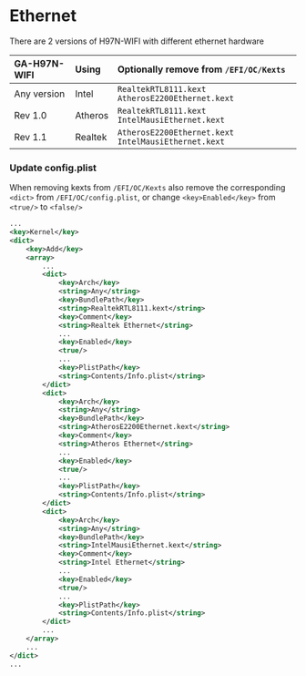 # Ethernet

There are 2 versions of H97N-WIFI with different ethernet hardware

| GA-H97N-WIFI   | Using     | Optionally remove from `/EFI/OC/Kexts`                |
|:---------------|:----------|:------------------------------------------------------|
| Any version    | Intel     | `RealtekRTL8111.kext` `AtherosE2200Ethernet.kext`     |
| Rev 1.0        | Atheros   | `RealtekRTL8111.kext` `IntelMausiEthernet.kext`       |
| Rev 1.1        | Realtek   | `AtherosE2200Ethernet.kext` `IntelMausiEthernet.kext` |

### Update config.plist

When removing kexts from `/EFI/OC/Kexts` also remove the corresponding `<dict>` from `/EFI/OC/config.plist`, or change `<key>Enabled</key>` from `<true/>` to `<false/>`

```xml
...
<key>Kernel</key>
<dict>
    <key>Add</key>
    <array>
        ...
        <dict>
            <key>Arch</key>
            <string>Any</string>
            <key>BundlePath</key>
            <string>RealtekRTL8111.kext</string>
            <key>Comment</key>
            <string>Realtek Ethernet</string>
            ...
            <key>Enabled</key>
            <true/>
            ...
            <key>PlistPath</key>
            <string>Contents/Info.plist</string>
        </dict>
        <dict>
            <key>Arch</key>
            <string>Any</string>
            <key>BundlePath</key>
            <string>AtherosE2200Ethernet.kext</string>
            <key>Comment</key>
            <string>Atheros Ethernet</string>
            ...
            <key>Enabled</key>
            <true/>
            ...
            <key>PlistPath</key>
            <string>Contents/Info.plist</string>
        </dict>
        <dict>
            <key>Arch</key>
            <string>Any</string>
            <key>BundlePath</key>
            <string>IntelMausiEthernet.kext</string>
            <key>Comment</key>
            <string>Intel Ethernet</string>
            ...
            <key>Enabled</key>
            <true/>
            ...
            <key>PlistPath</key>
            <string>Contents/Info.plist</string>
        </dict>
        ...
    </array>
    ...
</dict>
...
```
